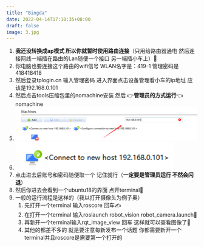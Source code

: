 ```yaml
---
title: "Bingda"
date: 2022-04-14T17:10:35+08:00
draft: false
image: 3.jpg
---
```


1. **我还没转换成ap模式 所以你就暂时使用路由连接**（只用给路由器通电 然后连接网线一端插在路由的Lan随便一个接口 另一端插小车上）🚚
2. 你电脑也要连接这个路由的wifi信号  WLAN名字是：419-1  管理密码是418418418
3. 然后登录tplogin.cn  输入管理密码 进入界面点击设备管理看小车的ip地址 应该是192.168.0.101
4. 然后点击tools压缩包里的nomachine安装  然后 👉**管理员的方式运行**👈nomachine
5. ![image-20220414171526481](1.png)
6.  ![image-20220414171739145](2.png)
7. 点击进去后账号和密码随便取一个 记住就行（**一定要是管理员运行  不然会闪退**）
8. 然后你进去会看到一个ubuntu18的界面 点开terminal📑
9. 一般的运行流程是这样的（我以打开摄像头为例子奥）
   1. 先打开一个terminal 输入roscore  回车✍
   2. 在打开一个terminal 输入roslaunch robot_vision robot_camera.launch🎃
   3. 再新开一个terminal输入rqt_image_view 回车 这样就可以查看图像了👀
   4. 其他的都差不多的 就是要注意每新发布一个话题 你都需要新开一个terminal并且roscore是需要第一个打开的
